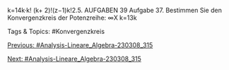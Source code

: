 k=14k·k!
(k+ 2)!(z−1)k!2.5. AUFGABEN 39
Aufgabe 37. Bestimmen Sie den Konvergenzkreis der Potenzreihe:
 ∞X
k=13k

   Tags & Topics:
   #Konvergenzkreis

[Previous: #Analysis-Lineare_Algebra-230308_315](Analysis-Lineare_Algebra-230308_315.md)

[Next: #Analysis-Lineare_Algebra-230308_315](Analysis-Lineare_Algebra-230308_315.md)